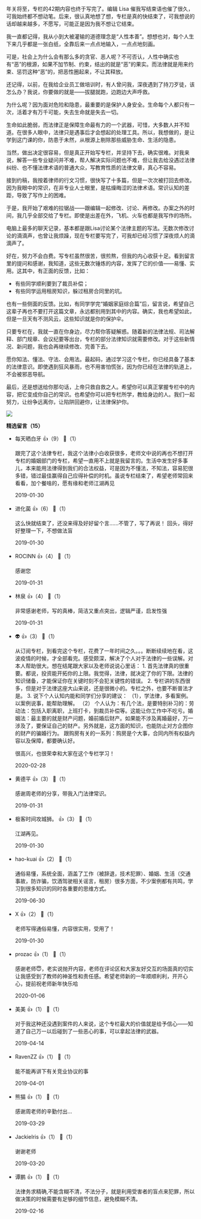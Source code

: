 年关将至，专栏的42期内容也终于写完了。编辑 Lisa 催我写结束语也催了很久，可我始终都不想动笔。后来，很认真地想了想，专栏是真的快结束了，可我想说的话却越来越多，不愿写，可能正是因为我不想让它结束。

我一直都记得，我从小到大被灌输的道德理念是“人性本善”。想想也对，每个人生下来几乎都是一张白纸，全靠后来一点点地输入，一点点地刻画。

可是，社会上为什么会有那么多的贪官、恶人呢？不可否认，人性中确实也有“恶”的根源，如果不加节制、约束，结出的就是“恶”的果实。而法律就是用来约束、惩罚这种“恶”的，把恶性圈起来，不让其释放。

还记得，以前，在我给企业员工做培训时，有人曾问我，深夜遇到了持刀歹徒，该怎么办？我说，你要做的就是——拔腿就跑，边跑边大声呼救。

为什么呢？因为面对危险和隐患，最重要的是保护人身安全。生命每个人都只有一次，活着才有万千可能，失去生命就是失去一切。

生命如此脆弱，而法律正是保障生命最有力的一个武器，可惜，大多数人并不知道。在很多人眼中，法律只是遇事后才会想起的处理工具。所以，我想做的，是让学到这门课的你，防患于未然，从根源上剔除那些威胁生命、生活的隐患。

当然，做出决定很容易，但是真正开始写专栏，并坚持下去，确实很难。对我来说，解答一些专业疑问并不难，帮人解决实际问题也不难，但让我去给没遇过法律纠纷、也不懂法律术语的普通大众，写教育性质的法律文章，真心不容易。

接到约稿，我按着律师的行文习惯，很快写了十多篇，但是一次次被打回去修改。因为我眼中的常识，在非专业人士眼里，是枯燥晦涩的法律术语。常识认知的差距，导致了写作上的困难。

于是，我开始了艰难的拉锯战——跟编辑一起修改、讨论、再修改。办案之外的时间，我几乎全部交给了专栏。即使是出差在外，飞机、火车也都是我写作的场所。

电脑上最多的聊天记录，基本都是跟Lisa讨论某个法律主题的写法。无数次修改讨论的滴滴声，也曾让我烦躁，现在专栏要写完了，可我却已经习惯了深夜烦人的滴滴声了。

好在，努力不会白费。写专栏虽然很苦，很煎熬，但我的内心收获十足。看到留言里的提问和感谢，我知道，这些无数次锤炼的内容，发挥了它的价值——易懂、实用。这其中，有正面的反馈，比如：

- 有些同学顺利要到了裁员补偿；
- 有些同学运用租房知识，躲过租房合同里的坑。

也有一些侧面的反馈。比如，有同学学完“婚姻家庭综合篇”后，留言说，希望自己这辈子再也不要打开这篇文章，永远都别用到其中的内容。确实，我也希望如此，但是一旦天有不测风云，这些知识就是你的保护伞。

只要专栏在，我就一直在你身边，尽力帮你答疑解惑。随着新的法律法规、司法解释、部门规章、会议纪要等出台，专栏的部分法律知识就需要修改。对于这些新情况、新问题，我也会再继续修改、完善下去。

愿你知法、懂法、守法、会用法。最起码，通过学习这个专栏，你已经具备了基本的法律意识。即使遇到狂风暴雨，也不用害怕慌张，因为你已经在法律的轨道上，不会被邪恶导航。

最后，还是想送给你那句话，上帝只救自救之人。希望你可以真正掌握专栏中的内容，把它变成你自己的常识。也希望你可以把专栏所学，教给身边的人。我们一起努力，让纷争远离你，让陷阱回避你，让法律保护你。

[![](https://static001.geekbang.org/resource/image/35/da/351b317a0328f2562dffcf90b7a138da.jpg?wh=1142%2A801)](https://wj.qq.com/s2/3144882/8c1e/)
<div><strong>精选留言（15）</strong></div><ul>
<li><span>每天晒白牙</span> 👍（9） 💬（1）<p>跟完了这个法律专栏，我这个法律小白收获很多，老师文中说的再也不想打开专栏的婚姻部门的专栏，希望一直用不上就是我留言的。生活中发生好多事儿，本来能用法律得到我们的合法权益，可是因为不懂法，不知法，容易犯很多错，错过最佳赢得自己应得补偿的时机。虽说专栏结束了，希望老师常回来看看，加个餐啥的，愿有缘和老师江湖再见</p>2019-01-30</li><br/><li><span>进化菌</span> 👍（6） 💬（1）<p>这么快就结束了，还没来得及好好留个言……不管了，写了再说！
回头，得好好整理一下，不想做法盲</p>2019-01-30</li><br/><li><span>ROCINN</span> 👍（4） 💬（1）<p>感谢您</p>2019-01-31</li><br/><li><span>林泉</span> 👍（4） 💬（1）<p>非常感谢老师，写的真棒，简洁又重点突出，逻辑严谨，启发性强</p>2019-01-31</li><br/><li><span>👽</span> 👍（3） 💬（1）<p>从订阅专栏，到看完这个专栏，花费了一年时间之久。。。断断续续地在看，这波疫情的时候，才全部看完。感受颇深，解决了个人对于法律的一些误解。对本人帮助很大。想在结尾跟大家以及老师说说心里话：
1. 首先法律真的很重要。都说，投资能开拓你的上限。我觉得，法律，就决定了你的下限。法律的知识储备，才能保证你在关键时刻不会犯关键性的错误。
2. 专栏讲的东西很多，但是对于法律这座大山来说，还是很微小的。专栏之外，也要不断普法才是。
3. 说下个人认知内能和同学们分享的建议：
（1），学法律，多看案例。以案例说事，能帮助理解。
（2） 个人认为：有几个法，是要特别补习的：劳动法：包括入职离职，上班打卡，到裁员补偿等。这能让你工作中不吃亏。婚姻法：最主要的就是财产问题，婚前婚后财产。如果能不涉及离婚最好，万一涉及了，要保证自己的财产。另外就是，这方面的知识，也能防止对方企图你的财产的骗婚行为。 跟购房有关的一系列：购房是个大事，合同内所有权益内容以及保障，都要确认好。

很高兴，也很荣幸和大家在这个专栏学习！</p>2020-02-28</li><br/><li><span>黄德平</span> 👍（3） 💬（1）<p>感谢周老师的分享，带我入门法律常识。</p>2019-01-31</li><br/><li><span>极客时间攻城狮。</span> 👍（3） 💬（1）<p>江湖再见。</p>2019-01-30</li><br/><li><span>hao-kuai</span> 👍（2） 💬（1）<p>通俗易懂，系统全面，涵盖了工作（被辞退，技术犯罪）、婚姻、生活（交通事故，防诈骗，饮酒驾驶相关谣言，租房）很多方面，不少案例都有共鸣，学习到很多知识的同时各重要的思维方式。</p>2019-06-30</li><br/><li><span>X</span> 👍（2） 💬（1）<p>老师写得通俗易懂，内容很实用，受用了！</p>2019-01-30</li><br/><li><span>prozac</span> 👍（1） 💬（1）<p>感谢老师😇，老实说抛开内容，老师在评论区和大家友好交互的场面真的切实让我感受到了教师的神圣性和责任感。希望老师新的一年顺顺利利，开开心心，提前祝老师新年快乐哈</p>2020-01-06</li><br/><li><span>美美</span> 👍（1） 💬（1）<p>对于我这种还没遇到案件的人来说，这个专栏最大的价值就是给予信心——知道了自己万一以后碰到了一些恶心的事，可以拿起法律的武器。</p>2019-04-14</li><br/><li><span>RavenZZ</span> 👍（1） 💬（1）<p>能不能再讲下有关竞业协议的事</p>2019-04-01</li><br/><li><span>熊猫</span> 👍（1） 💬（1）<p>感谢周老师的辛勤付出...</p>2019-03-29</li><br/><li><span>JackieIris</span> 👍（1） 💬（1）<p>谢谢老师</p>2019-03-20</li><br/><li><span>谭鹏</span> 👍（1） 💬（1）<p>法律务求精确,不能含糊不清，不法分子，就是利用受害者的盲点来犯罪，所以做决策的时候需要有足够的细节信息，避免模糊不清。</p>2019-02-16</li><br/>
</ul>